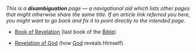 *This is a **disambiguation** page — a navigational aid which lists other pages that might otherwise share the same title. If an article link referred you here, you might want to go back and fix it to point directly to the intended page.*
-   [Book of Revelation](Book_of_Revelation "Book of Revelation")
    (last book of the [Bible](Bible "Bible"))

-   [Revelation of God](Revelation_of_God "Revelation of God") (how
    [God](God "God") reveals Himself)



